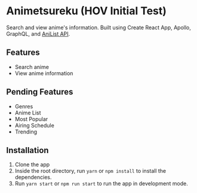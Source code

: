 # Animetsureku (HOV Initial Test)

Search and view anime's information. Built using Create React App, Apollo, GraphQL, and [AniList API](https://anilist.gitbook.io). 

## Features
- Search anime
- View anime information

## Pending Features
- Genres
- Anime List
- Most Popular
- Airing Schedule
- Trending

## Installation
1. Clone the app
2. Inside the root directory, run `yarn` or `npm install` to install the dependencies.
3. Run `yarn start` or `npm run start` to run the app in development mode.
